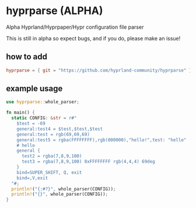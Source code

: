 # hyprparse (ALPHA)
Alpha Hyprland/Hyprpaper/Hypr configuration file parser

This is still in alpha so expect bugs, and if you do, please make an issue!

## how to add
```toml
hyprparse = { git = "https://github.com/hyprland-community/hyprparse" }
```

## example usage
```rust ,no_run
use hyprparse::whole_parser;

fn main() {
  static CONFIG: &str = r#"
    $test = -69
    general:test4 = $test,$test,$test
    general:test = rgb(69,69,69)
    general:test5 = rgba(FFFFFFFF),rgb(000000),"hello!",test: "hello"
    # hello
    general {
      test2 = rgba(7,8,9,100)
      test3 = rgba(7,8,9,100) 0xFFFFFFFF rgb(4,4,4) 69deg
    }
    bind=SUPER_SHIFT, Q, exit
    bind=,V,exit
  "#;
  println!("{:#?}", whole_parser(CONFIG));
  println!("{}", whole_parser(CONFIG));
}
```
